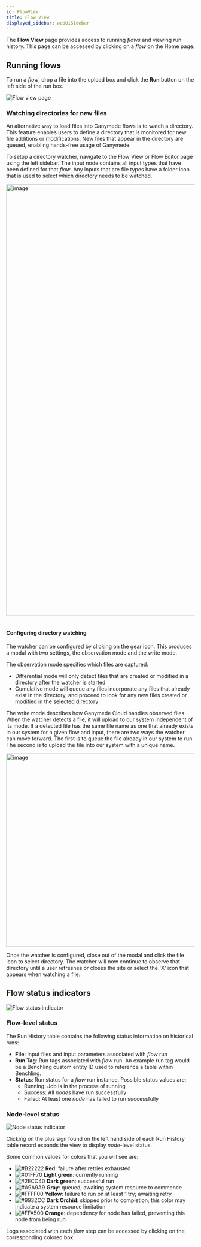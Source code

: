 ```yaml
---
id: FlowView
title: Flow View
displayed_sidebar: webUiSidebar
---
```


The **Flow View** page provides access to running _flows_ and viewing run history.  This page can be accessed by clicking on a _flow_ on the Home page.

## Running flows

To run a _flow_, drop a file into the upload box and click the **Run** button on the left side of the run box.

<img alt="Flow view page" src="https://ganymede-bio.mo.cloudinary.net/apiServer/FlowView_20221220.png" />


### Watching directories for new files

An alternative way to load files into Ganymede flows is to watch a directory.  This feature enables users to define a directory that is monitored for new file additions or modifications.  New files that appear in the directory are queued, enabling hands-free usage of Ganymede. 

To setup a directory watcher, navigate to the Flow View or Flow Editor page using the left sidebar. The input node contains all input types that have been defined for that _flow_. Any inputs that are file types have a folder icon that is used to select which directory needs to be watched.

<img width="1152" alt="image" src="https://user-images.githubusercontent.com/111307862/209197862-f5da2518-710c-4cc6-bd8f-fa6353c49154.png" />
&nbsp;

#### Configuring directory watching

The watcher can be configured by clicking on the gear icon.  This produces a modal with two settings, the observation mode and the write mode.

The observation mode specifies which files are captured:
 - Differential mode will only detect files that are created or modified in a directory after the watcher is started
 - Cumulative mode will queue any files incorporate any files that already exist in the directory, and proceed to look for any new files created or modified in the selected directory

The write mode describes how Ganymede Cloud handles observed files.  When the watcher detects a file, it will upload to our system independent of its mode. If a detected file has the same file name as one that already exists in our system for a given flow and input, there are two ways the watcher can move forward. The first is to queue the file already in our system to run. The second is to upload the file into our system with a unique name.

<div class="text--center">
<img width="516" alt="image" src="https://user-images.githubusercontent.com/111307862/208987244-9fddd32f-5584-4979-9694-e9c8d8383777.png" />
</div>

Once the watcher is configured, close out of the modal and click the file icon to select directory. The watcher will now continue to observe that directory until a user refreshes or closes the site or select the 'X' icon that appears when watching a file.
 
## Flow status indicators

<img alt="Flow status indicator" src="https://ganymede-bio.mo.cloudinary.net/apiServer/FlowStatusIndicator_20230109.png" />

### Flow-level status

The Run History table contains the following status information on historical runs:

- **File**: Input files and input parameters associated with _flow_ run
- **Run Tag**: Run tags associated with _flow_ run. An example run tag would be a Benchling custom entity ID used to reference a table within Benchling.
- **Status**: Run status for a _flow_ run instance.  Possible status values are: 
  - Running: Job is in the process of running
  - Success: All _nodes_ have run successfully
  - Failed: At least one _node_ has failed to run successfully

### Node-level status

<img alt="Node status indicator" src="https://ganymede-bio.mo.cloudinary.net/apiServer/NodeStatusAndLog_20230109.png" />

Clicking on the plus sign found on the left hand side of each Run History table record expands the view to display _node_-level status.  

Some common values for colors that you will see are:
  - ![#B22222](https://placehold.co/2x2/B22222/B22222.png) **Red**: failure after retries exhausted
  - ![#01FF70](https://placehold.co/2x2/01FF70/01FF70.png) **Light green**: currently running
  - ![#2ECC40](https://placehold.co/2x2/2ECC40/2ECC40.png) **Dark green**: successful run
  - ![#A9A9A9](https://placehold.co/2x2/A9A9A9/A9A9A9.png) **Gray**: queued; awaiting system resource to commence
  - ![#FFFF00](https://placehold.co/2x2/FFFF00/FFFF00.png) **Yellow**: failure to run on at least 1 try; awaiting retry
  - ![#9932CC](https://placehold.co/2x2/9932CC/9932CC.png) **Dark Orchid**: skipped prior to completion; this color may indicate a system resource limitation
  - ![#FFA500](https://placehold.co/2x2/FFA500/FFA500.png) **Orange**: dependency for node has failed, preventing this node from being run

Logs associated with each _flow_ step can be accessed by clicking on the corresponding colored box.
